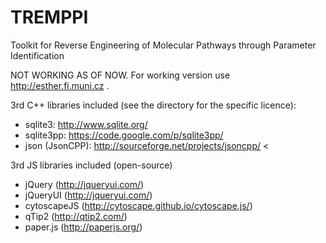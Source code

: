 TREMPPI
=======

Toolkit for Reverse Engineering of Molecular Pathways through Parameter Identification

NOT WORKING AS OF NOW. For working version use http://esther.fi.muni.cz .

3rd C++ libraries included (see the directory for the specific licence): 

* sqlite3: http://www.sqlite.org/ 
* sqlite3pp: https://code.google.com/p/sqlite3pp/ 
* json (JsonCPP): http://sourceforge.net/projects/jsoncpp/ <

3rd JS libraries included (open-source)

* jQuery (http://jqueryui.com/)
* jQueryUI (http://jqueryui.com/)
* cytoscapeJS (http://cytoscape.github.io/cytoscape.js/)
* qTip2 (http://qtip2.com/)
* paper.js (http://paperjs.org/)

